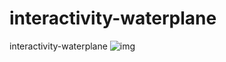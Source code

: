 # interactivity-waterplane
 interactivity-waterplane
![img](https://github.com/dreamfairy/interactivity-waterplane/blob/master/20200215_152648.gif)